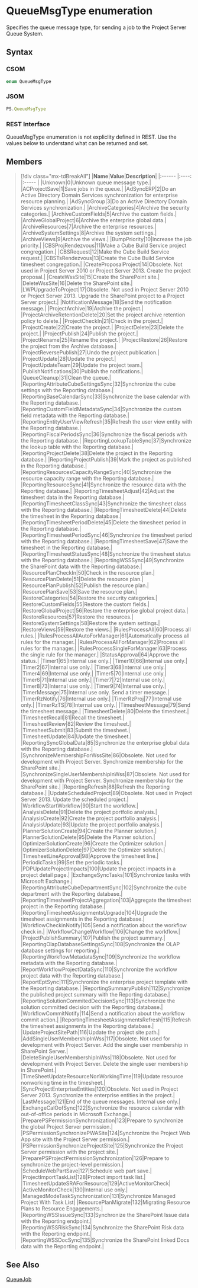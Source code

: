 [comment]: # (Name:QueueMsgType)
[comment]: # (Name:Microsoft.Office.Project.Server.Library.QueueConstants+QueueMsgType)
[comment]: # (Type:Enum)
[comment]: # (Status:Verified)

# <a name="name"></a>QueueMsgType enumeration

<a name="description"></a>Specifies the queue message type, for sending a job to the Project Server Queue System.

## <a name="syntax"></a>Syntax

### CSOM

```cs
enum QueueMsgType 
```
### JSOM

```javascript
PS.QueueMsgType
```
### REST Interface

QueueMsgType enumeration is not expliclity defined in REST.  Use the values below to understand what can be returned and set.

## <a name="members"></a>Members

<a name="enumMembers"></a>
> [!div class="mx-tdBreakAll"]
|**Name**|**Value**|**Description**|
|:------ |:----: |:----- |
|<a name="Unknown"></a>Unknown|0|Unknown queue message type.|
|<a name="ACProjectSave"></a>ACProjectSave|1|Save jobs in the queue.|
|<a name="AdSyncERP"></a>AdSyncERP|2|Do an Active Directory Domain Services synchronization for enterprise resource planning.|
|<a name="AdSyncGroup"></a>AdSyncGroup|3|Do an Active Directory Domain Services synchronization.|
|<a name="ArchiveCategories"></a>ArchiveCategories|4|Archive the security categories.|
|<a name="ArchiveCustomFields"></a>ArchiveCustomFields|5|Archive the custom fields.|
|<a name="ArchiveGlobalProject"></a>ArchiveGlobalProject|6|Archive the enterprise global data.|
|<a name="ArchiveResources"></a>ArchiveResources|7|Archive the enterprise resources.|
|<a name="ArchiveSystemSettings"></a>ArchiveSystemSettings|8|Archive the system settings.|
|<a name="ArchiveViews"></a>ArchiveViews|9|Archive the views.|
|<a name="BumpPriority"></a>BumpPriority|10|Increase the job priority.|
|<a name="CBSProjRendezvous"></a>CBSProjRendezvous|11|Make a Cube Build Service project congregation.|
|<a name="CBSRequest"></a>CBSRequest|12|Make the Cube Build Service request.|
|<a name="CBSTsRendezvous"></a>CBSTsRendezvous|13|Create the Cube Build Service timesheet congregation.|
|<a name="CreateProposalProject"></a>CreateProposalProject|14|Obsolete. Not used in Project Server 2010 or Project Server 2013. Create the project proposal.|
|<a name="CreateWssSite"></a>CreateWssSite|15|Create the SharePoint site.|
|<a name="DeleteWssSite"></a>DeleteWssSite|16|Delete the SharePoint site.|
|<a name="LWPUpgradeToProject"></a>LWPUpgradeToProject|17|Obsolete. Not used in Project Server 2010 or Project Server 2013. Upgrade the SharePoint project to a Project Server project.|
|<a name="NotificationMessage"></a>NotificationMessage|18|Send the notification message.|
|<a name="ProjectArchive"></a>ProjectArchive|19|Archive the project.|
|<a name="ProjectArchiveRetentionDelete"></a>ProjectArchiveRetentionDelete|20|Set the project archive retention policy to delete.|
|<a name="ProjectCheckIn"></a>ProjectCheckIn|21|Check in the project.|
|<a name="ProjectCreate"></a>ProjectCreate|22|Create the project.|
|<a name="ProjectDelete"></a>ProjectDelete|23|Delete the project.|
|<a name="ProjectPublish"></a>ProjectPublish|24|Publish the project.|
|<a name="ProjectRename"></a>ProjectRename|25|Rename the project.|
|<a name="ProjectRestore"></a>ProjectRestore|26|Restore the project from the Archive database.|
|<a name="ProjectReversePublish"></a>ProjectReversePublish|27|Undo the project publication.|
|<a name="ProjectUpdate"></a>ProjectUpdate|28|Update the project.|
|<a name="ProjectUpdateTeam"></a>ProjectUpdateTeam|29|Update the project team.|
|<a name="PublishNotifications"></a>PublishNotifications|30|Publish the notifications.|
|<a name="QueueCleanup"></a>QueueCleanup|31|Clean the queue.|
|<a name="ReportingAttributeCubeSettingsSync"></a>ReportingAttributeCubeSettingsSync|32|Synchronize the cube settings with the Reporting database.|
|<a name="ReportingBaseCalendarSync"></a>ReportingBaseCalendarSync|33|Synchronize the base calendar with the Reporting database.|
|<a name="ReportingCustomFieldMetadataSync"></a>ReportingCustomFieldMetadataSync|34|Synchronize the custom field metadata with the Reporting database.|
|<a name="ReportingEntityUserViewRefresh"></a>ReportingEntityUserViewRefresh|35|Refresh the user view entity with the Reporting database.|
|<a name="ReportingFiscalPeriodsSync"></a>ReportingFiscalPeriodsSync|36|Synchronize the fiscal periods with the Reporting database.|
|<a name="ReportingLookupTableSync"></a>ReportingLookupTableSync|37|Synchronize the lookup table with the Reporting database.|
|<a name="ReportingProjectDelete"></a>ReportingProjectDelete|38|Delete the project in the Reporting database.|
|<a name="ReportingProjectPublish"></a>ReportingProjectPublish|39|Mark the project as published in the Reporting database.|
|<a name="ReportingResourcesCapacityRangeSync"></a>ReportingResourcesCapacityRangeSync|40|Synchronize the resource capacity range with the Reporting database.|
|<a name="ReportingResourceSync"></a>ReportingResourceSync|41|Synchronize the resource data with the Reporting database.|
|<a name="ReportingTimesheetAdjust"></a>ReportingTimesheetAdjust|42|Adjust the timesheet data in the Reporting database.|
|<a name="ReportingTimesheetClassSync"></a>ReportingTimesheetClassSync|43|Synchronize the timesheet class with the Reporting database.|
|<a name="ReportingTimesheetDelete"></a>ReportingTimesheetDelete|44|Delete the timesheet in the Reporting database.|
|<a name="ReportingTimesheetPeriodDelete"></a>ReportingTimesheetPeriodDelete|45|Delete the timesheet period in the Reporting database.|
|<a name="ReportingTimesheetPeriodSync"></a>ReportingTimesheetPeriodSync|46|Synchronize the timesheet period with the Reporting database.|
|<a name="ReportingTimesheetSave"></a>ReportingTimesheetSave|47|Save the timesheet in the Reporting database.|
|<a name="ReportingTimesheetStatusSync"></a>ReportingTimesheetStatusSync|48|Synchronize the timesheet status with the Reporting database.|
|<a name="ReportingWSSSync"></a>ReportingWSSSync|49|Synchronize the SharePoint data with the Reporting database.|
|<a name="ResourcePlanCheckIn"></a>ResourcePlanCheckIn|50|Check in the resource plan.|
|<a name="ResourcePlanDelete"></a>ResourcePlanDelete|51|Delete the resource plan.|
|<a name="ResourcePlanPublish"></a>ResourcePlanPublish|52|Publish the resource plan.|
|<a name="ResourcePlanSave"></a>ResourcePlanSave|53|Save the resource plan.|
|<a name="RestoreCategories"></a>RestoreCategories|54|Restore the security categories.|
|<a name="RestoreCustomFields"></a>RestoreCustomFields|55|Restore the custom fields.|
|<a name="RestoreGlobalProject"></a>RestoreGlobalProject|56|Restore the enterprise global project data.|
|<a name="RestoreResources"></a>RestoreResources|57|Restore the resources.|
|<a name="RestoreSystemSettings"></a>RestoreSystemSettings|58|Restore the system settings.|
|<a name="RestoreViews"></a>RestoreViews|59|Restore the views.|
|<a name="RulesProcessAll"></a>RulesProcessAll|60|Process all rules.|
|<a name="RulesProcessAllAutoForManager"></a>RulesProcessAllAutoForManager|61|Automatically process all rules for the manager.|
|<a name="RulesProcessAllForManager"></a>RulesProcessAllForManager|62|Process all rules for the manager.|
|<a name="RulesProcessSingleForManager"></a>RulesProcessSingleForManager|63|Process the single rule for the manager.|
|<a name="StatusApproval"></a>StatusApproval|64|Approve the status.|
|<a name="Timer1"></a>Timer1|65|Internal use only.|
|<a name="Timer10"></a>Timer10|66|Internal use only.|
|<a name="Timer2"></a>Timer2|67|Internal use only.|
|<a name="Timer3"></a>Timer3|68|Internal use only.|
|<a name="Timer4"></a>Timer4|69|Internal use only.|
|<a name="Timer5"></a>Timer5|70|Internal use only.|
|<a name="Timer6"></a>Timer6|71|Internal use only.|
|<a name="Timer7"></a>Timer7|72|Internal use only.|
|<a name="Timer8"></a>Timer8|73|Internal use only.|
|<a name="Timer9"></a>Timer9|74|Internal use only.|
|<a name="TimerMessage"></a>TimerMessage|75|Internal use only. Send a timer message.|
|<a name="TimerRzNotify"></a>TimerRzNotify|76|Internal use only.|
|<a name="TimerRzProj"></a>TimerRzProj|77|Internal use only.|
|<a name="TimerRzTS"></a>TimerRzTS|78|Internal use only.|
|<a name="TimesheetMessage"></a>TimesheetMessage|79|Send the timesheet message.|
|<a name="TimesheetDelete"></a>TimesheetDelete|80|Delete the timesheet.|
|<a name="TimesheetRecall"></a>TimesheetRecall|81|Recall the timesheet.|
|<a name="TimesheetReview"></a>TimesheetReview|82|Review the timesheet.|
|<a name="TimesheetSubmit"></a>TimesheetSubmit|83|Submit the timesheet.|
|<a name="TimesheetUpdate"></a>TimesheetUpdate|84|Update the timesheet.|
|<a name="ReportingSyncGlobalData"></a>ReportingSyncGlobalData|85|Synchronize the enterprise global data with the Reporting database.|
|<a name="SynchronizeMembershipForWssSite"></a>SynchronizeMembershipForWssSite|86|Obsolete. Not used for development with Project Server. Synchronize membership for the SharePoint site.|
|<a name="SynchronizeSingleUserMembershipInWss"></a>SynchronizeSingleUserMembershipInWss|87|Obsolete. Not used for development with Project Server. Synchronize membership for the SharePoint site.|
|<a name="ReportingRefresh"></a>ReportingRefresh|88|Refresh the Reporting database.|
|<a name="UpdateScheduledProject"></a>UpdateScheduledProject|89|Obsolete. Not used in Project Server 2013. Update the scheduled project.|
|<a name="WorkflowStartWorkflow"></a>WorkflowStartWorkflow|90|Start the workflow.|
|<a name="AnalysisDelete"></a>AnalysisDelete|91|Delete the project portfolio analysis.|
|<a name="AnalysisCreate"></a>AnalysisCreate|92|Create the project portfolio analysis.|
|<a name="AnalysisUpdate"></a>AnalysisUpdate|93|Update the project portfolio analysis.|
|<a name="PlannerSolutionCreate"></a>PlannerSolutionCreate|94|Create the Planner solution.|
|<a name="PlannerSolutionDelete"></a>PlannerSolutionDelete|95|Delete the Planner solution.|
|<a name="OptimizerSolutionCreate"></a>OptimizerSolutionCreate|96|Create the Optimizer solution.|
|<a name="OptimizerSolutionDelete"></a>OptimizerSolutionDelete|97|Delete the Optimizer solution.|
|<a name="TimesheetLineApproval"></a>TimesheetLineApproval|98|Approve the timesheet line.|
|<a name="PeriodicTasks"></a>PeriodicTasks|99|Set the periodic tasks.|
|<a name="PDPUpdateProjectImpacts"></a>PDPUpdateProjectImpacts|100|Update the project impacts in a project detail page.|
|<a name="ExchangeSyncTasks"></a>ExchangeSyncTasks|101|Synchronize tasks with Microsoft Exchange.|
|<a name="ReportingAttributeCubeDepartmentSync"></a>ReportingAttributeCubeDepartmentSync|102|Synchronize the cube department with the Reporting database.|
|<a name="ReportingTimesheetProjectAggregation"></a>ReportingTimesheetProjectAggregation|103|Aggregate the timesheet project in the Reporting database.|
|<a name="ReportingTimesheetAssignmentsUpgrade"></a>ReportingTimesheetAssignmentsUpgrade|104|Upgrade the timesheet assignments in the Reporting database.|
|<a name="WorkflowCheckinNotify"></a>WorkflowCheckinNotify|105|Send a notification about the workflow check in.|
|<a name="WorkflowChangeWorkflow"></a>WorkflowChangeWorkflow|106|Change the workflow.|
|<a name="ProjectPublishSummary"></a>ProjectPublishSummary|107|Publish the project summary.|
|<a name="ReportingOlapDatabaseSettingsSync"></a>ReportingOlapDatabaseSettingsSync|108|Synchronize the OLAP database settings for reporting.|
|<a name="ReportingWorkflowMetadataSync"></a>ReportingWorkflowMetadataSync|109|Synchronize the workflow metadata with the Reporting database.|
|<a name="ReportWorkflowProjectDataSync"></a>ReportWorkflowProjectDataSync|110|Synchronize the workflow project data with the Reporting database.|
|<a name="ReportEptSync"></a>ReportEptSync|111|Synchronize the enterprise project template with the Reporting database.|
|<a name="ReportingSummaryPublish"></a>ReportingSummaryPublish|112|Synchronize the published project summary with the Reporting database.|
|<a name="ReportingSolutionCommitedDecisionSync"></a>ReportingSolutionCommitedDecisionSync|113|Synchronize the solution committed decision with the Reporting database.|
|<a name="WorkflowCommitNotify"></a>WorkflowCommitNotify|114|Send a notification about the workflow commit action.|
|<a name="ReportingTimesheetAssignmentsRefresh"></a>ReportingTimesheetAssignmentsRefresh|115|Refresh the timesheet assignments in the Reporting database.|
|<a name="UpdateProjectSitePath"></a>UpdateProjectSitePath|116|Update the project site path.|
|<a name="AddSingleUserMembershipInWss"></a>AddSingleUserMembershipInWss|117|Obsolete. Not used for development with Project Server. Add the single user membership in SharePoint Server.|
|<a name="DeleteSingleUserMembershipInWss"></a>DeleteSingleUserMembershipInWss|118|Obsolete. Not used for development with Project Server. Delete the single user membership in SharePoint.|
|<a name="TimeSheetUpdateResourceNonWorkingTime"></a>TimeSheetUpdateResourceNonWorkingTime|119|Update resource nonworking time in the timesheet.|
|<a name="SyncProjectEnterpriseEntities"></a>SyncProjectEnterpriseEntities|120|Obsolete. Not used in Project Server 2013. Synchronize the enterprise entities in the project.|
|<a name="LastMessage"></a>LastMessage|121|End of the queue messages. Internal use only.|
|<a name="ExchangeCalOofSync"></a>ExchangeCalOofSync|122|Synchronize the resource calendar with out-of-office periods in Microsoft Exchange.|
|<a name="PreparePSPermissionSynchronization"></a>PreparePSPermissionSynchronization|123|Prepare to synchronize the global Project Server permission.|
|<a name="PSPermissionSynchronizePWASite"></a>PSPermissionSynchronizePWASite|124|Synchronize the Project Web App site with the Project Server permission.|
|<a name="PSPermissionSynchronizeProjectSite"></a>PSPermissionSynchronizeProjectSite|125|Synchronize the Project Server permission with the project site.|
|<a name="PreparePSProjectPermissionSynchronization"></a>PreparePSProjectPermissionSynchronization|126|Prepare to synchronize the project-level permission.|
|<a name="ScheduleWebPartSave"></a>ScheduleWebPartSave|127|Schedule web part save.|
|<a name="ProjectImportTaskList"></a>ProjectImportTaskList|128|Protect import task list.|
|<a name="TimesheetUpdateSRAForResource"></a>TimesheetUpdateSRAForResource|129|ActiveMonitorCheck|
|<a name="ActiveMonitorCheck"></a>ActiveMonitorCheck|130|Internal use only.|
|<a name="ManagedModeTaskSynchronization"></a>ManagedModeTaskSynchronization|131|Synchronize Managed Project With Task List|
|<a name="ResourcePlanMigrate"></a>ResourcePlanMigrate|132|Migrating Resource Plans to Resource Engagements.|
|<a name="ReportingWSSIssueSync"></a>ReportingWSSIssueSync|133|Synchronize the SharePoint Issue data with the Reporting endpoint.|
|<a name="ReportingWSSRiskSync"></a>ReportingWSSRiskSync|134|Synchronize the SharePoint Risk data with the Reporting endpoint.|
|<a name="ReportingWSSDocSync"></a>ReportingWSSDocSync|135|Synchronize the SharePoint linked Docs data with the Reporting endpoint.|

## <a name="seeAlso"></a>See Also

[QueueJob](QueueJob.md)<br/>
